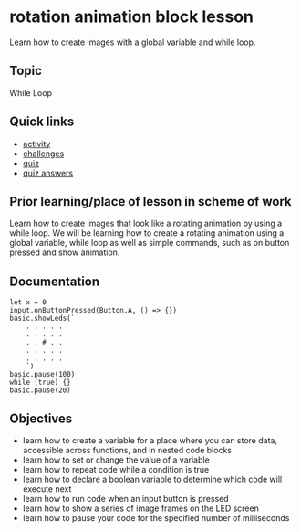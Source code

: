 # rotation animation block lesson

Learn how to create images with a global variable and while loop.

## Topic

While Loop

## Quick links

* [activity](/microbit/lessons/rotation-animation/activity)
* [challenges](/microbit/lessons/rotation-animation/challenges)
* [quiz](/microbit/lessons/rotation-animation/quiz)
* [quiz answers](/microbit/lessons/rotation-animation/quiz-answers)

## Prior learning/place of lesson in scheme of work

Learn how to create images that look like a rotating animation by using a while loop. We will be learning how to create a rotating animation using a global variable, while loop as well as simple commands, such as on button pressed and show animation.

## Documentation

```cards
let x = 0
input.onButtonPressed(Button.A, () => {})
basic.showLeds(`
    . . . . .
    . . . . .
    . . # . .
    . . . . .
    . . . . .
    `)
basic.pause(100)
while (true) {}
basic.pause(20)
```

## Objectives

* learn how to create a variable for a place where you can store data, accessible across functions, and in nested code blocks
* learn how to set or change the value of a  variable
* learn how to repeat code while a condition is true
* learn how to declare a boolean variable to determine which code will execute next
* learn how to run code when an input button is pressed
* learn how to show a series of image frames on the LED screen
* learn how to pause your code for the specified number of milliseconds

